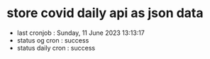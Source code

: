 # store covid daily api as json data

- last cronjob : Sunday, 11 June 2023 13:13:17
- status og cron : success
- status daily cron : success
      
      